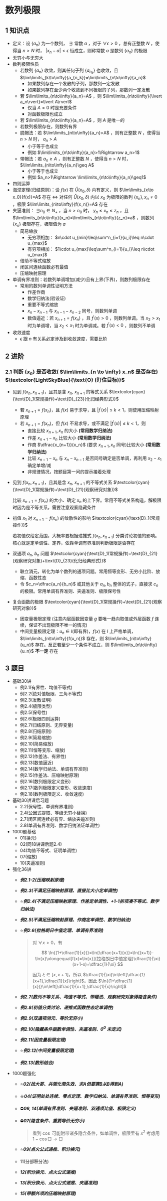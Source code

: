 # 数列极限

## 1 知识点

* 定义：设 $\{a_n\}$ 为一个数列， $\exists$  常数 $a$ ，对于 $\forall\epsilon>0$ ，总有正整数 $N$ ，使得当 $n>N$ 时， $\lvert x_n-a\rvert<\epsilon$ 恒成立，则称常数 $a$ 是数列 $\{a_n\}$ 的极限
* 无穷小与无穷大
* 数列极限性质
  * 若数列 $\{a_n\}$ 收敛，则其任何子列 $\{a_{n_k}\}$ 也收敛，且 $\lim\limits_{k\to\infty}{a_{n_k}}=\lim\limits_{n\to\infty}{a_n}$
    * 如果数列存在一个发散的子列，那数列一定发散
    * 如果数列存在至少两个收敛到不同极限的子列，那数列一定发散
  * 若 $\lim\limits_{n\to\infty}{a_n}=A$ ，则 $\lim\limits_{n\to\infty}{\lvert a_n\rvert}=\lvert A\rvert$
    * 仅当 $A=0$ 时是充要条件
    * 对函数极限也成立
  * 若 $\lim\limits_{n\to\infty}{a_n}=A$ ，则 $A$ 是唯一的
  * 若数列极限存在，则数列有界
  * 脱帽法：若 $\lim\limits_{n\to\infty}{a_n}>A$ ，则有正整数 $N$ ，使得当 $n>N$ 时， ${a_n}>A$
    * 小于等于也成立
    * 例如 $\lim\limits_{n\to\infty}{a_n}>1\Rightarrow a_n>1$
  * 带帽法：若 ${a_n}\geq A$ ，则有正整数 $N$ ，使得当 $n>N$ 时， $\lim\limits_{n\to\infty}{a_n}\geq A$
    * 小于等于也成立
    * 例如 $a_n>1\Rightarrow \lim\limits_{n\to\infty}{a_n}\geq1$
* 四则运算
* 海涅定理(归结原则)：设 $f(x)$ 在 $\mathring{U}(x_0,\delta)$ 内有定义，则 $\lim\limits_{x\to x_0}{f(x)}=A$ 存在 $\Leftrightarrow$ 对任何 $\mathring{U}(x_0,\delta)$ 内以 $x_0$ 为极限的数列 $\{x_n\},x_n\ne 0$ ，极限 $\lim\limits_{n\to\infty}{f(x_n)}=A$ 存在
* 夹逼准则： $\exists n_0\in N_+$ ，当 $n>n_0$ 时， $y_n\leq x_n\leq z_n$ ，且 $\lim\limits_{n\to\infty}{x_n}=\lim\limits_{n\to\infty}{z_n}=a$ ，则数列 $\{x_n\}$ 极限存在，极限值为 $a$
  * 简易缩放
    * 无穷项相加： $n\cdot u_{min}\leq\sum^n_{i=1}{u_i}\leq n\cdot u_{max}$
    * 有穷项相加： $1\cdot u_{max}\leq\sum^n_{i=1}{u_i}\leq n\cdot u_{max}$
  * 借助不等式缩放
  * 闭区间连续函数必有最值
  * 压缩映射原理
* 单调有界准则：若数列单调增加(减少)且有上界(下界)，则数列极限存在
  * 常用的数列单调性证明方法
    * 作差作商
    * 数学归纳法(验设证)
    * 重要不等式缩放
    * $x_n-x_{n-1}$ 与 $x_{n-1}-x_{n-2}$ 同号，则数列单调
    * 数值逼近：若 $x_{n+1}=f(x_n)$ ，且 $f^{'}(x)>0$ ，则数列单调。当 $x_2>x_1$ 时为单调增，当 $x_2<x_1$ 时为单调减。若 $f^{'}(x)<0$ ，则数列不单调
* 收敛速度
  * $\epsilon$ 跟 $n$ 有关系必定涉及到收敛速度，需要比阶

## 2 进阶

### 2.1 判断 $\{x_n\}$ 是否收敛( $\lim\limits_{n \to \infty} x_n$ 是否存在) $\textcolor{LightSkyBlue}{\text{O} (盯住目标)}$

* 见到 $f(x_n, x_{n+1})$，且其是含 $x_n$, $x_{n+1}$ 的等式关系 $\textcolor{cyan}{\text{D}_1(常规操作)+\text{D}_{23}(化归经典形式)}$
  * 若 $x_{n+1}=f(x_n)$，且 $f(x)$ 易于求导，且 $\lvert f^{'}(x)\rvert\leq k<1$，则使用压缩映射原理
  * 若 $x_{n+1}=f(x_n)$，但 $f(x)$ 不易求导，或不满足 $\lvert f^{'}(x)\rvert\leq k<1$，则
    * 直接比较 $x_{n+1},x_n$ 的大小 **(常用数学归纳法)**
    * 作差 $x_{n+1}-x_n$ 比较大小 **(常用数学归纳法)**
    * 作商 $\dfrac{x_{n+1}}{x_n}$ (要求 $x_{n+1},x_n$ 同号)比较大小 **(常用数学归纳法)**
    * 比较 $x_{n-1}-x_n$ 与 $x_n-x_{n-1}$ 是否同号确定是否单调，再利用 $x_2-x_1$ 确定单增/减
    * 非规律情况，按题目第一问的提示接着处理
  
* 见到 $f(x_n, x_{n+1})$，且其是含 $x_n$, $x_{n+1}$ 的不等式关系 $\textcolor{cyan}{\text{D}_1(常规操作)+\text{D}_{21}(观察研究对象)}$
  
  比较 $x_{n+1}=f(x_n)$ 的大小、确定 $x_n$ 的上下界。常用不等式关系构造，解极限时因为是不等关系，需要注意观察隐藏条件

* 初值 $x_1$ 对 $x_{n+1}=f(x_n)$ 的敛散性的影响 $\textcolor{cyan}{\text{D}_1(常规操作)}$
  
  若初值仅给定范围，大概率要根据递推式 $f(x_n, x_{n+1})$ 分类讨论初值的影响。核心就是定单调性、定界，依靠单调有界准则判断极限是否存在

* 双通项 $a_n$, $b_n$ 问题 $\textcolor{cyan}{\text{D}_1(常规操作)+\text{D}_{21}(观察研究对象)+\text{D}_{23}(化归经典形式)}$
  * 联立消元，转化为单个数列的通项问题。常用恒等变形、无穷小比阶、放缩、函数性态
  * 令 $c_n=\dfrac{a_n}{b_n}$ 或其他关于 $a_n,b_n$ 整体的式子，直接求 $c_n$ 的极限。常用单调有界准则、夹逼准则、极限保号性
  
* 复合函数的极限 $\textcolor{cyan}{\text{D}_1(常规操作)+\text{D}_{21}(观察研究对象)}$
  * 因变量极限定理 (注意内层函数因变量 $g$ 要唯一趋向取值或外层函数 $f$ 连续，保证不出现极限不唯一的情况)
  * 中间变量极限定理：$u_n\in I$(即有界)，$f(x)$ 在 $I$ 上严格单调，$\lim\limits_{n\to\infty}{f(u_n)}$ 存在，则 $\lim\limits_{n\to\infty}{u_n}$ 存在。反正若至少一个条件不成立，则 $\lim\limits_{n\to\infty}{u_n}$ **不一定** 存在

## 3 题目

* 基础30讲
  * 例2.1(有界性、均值不等式)
  * 例2.2(绝对值极限、三角不等式)
  * 例2.3(发散证明)
  * 例2.4(极限类型)
  * 例2.5(保号性)
  * 例2.6(极限四则运算)
  * 例2.7(归结原则、无界变量)
  * 例2.8(归结原则)
  * 例2.9(简易缩放)
  * 例2.10(简易缩放)
  * 例2.11(恒等变形、缩放)
  * 例2.12(作差法、有界性)
  * 例2.13(数值逼近)
  * 例2.14(数学归纳法、单调有界准则)
  * 例2.15(作差法、压缩映射原理)
  * 例2.16(数列极限定义变形)
  * 例2.17(数列极限定义变形、收敛速度)
  * 例2.18(数列极限定义、收敛速度)
* 基础30讲课后习题
  * 2.2(保号性、单调有界准则)
  * 2.4(公因式提取、等级无穷小替换)
  * 2.7(闭区间连续必有界、缩放夹逼准则)
  * 2.8(单调有界准则、数学归纳法证单调性)
* 1000题基础
  * 01(换元)
  * 02(同18讲课后题2.4)
  * 04(均值不等式、证明单调性)
  * 07(缩放)
  * 10(夹逼准则)
* 强化36讲
  * ***例2.1-2(压缩映射原理)***
  * ***例2.3(不满足压缩映射原理、直接比大小定单调性)***
  * ⭐***例2.4(不满足压缩映射原理、作差定单调性、+1-1拆项凑不等式、数学归纳法)***
  * ***例2.5(不满足压缩映射原理、作商定单调性、数学归纳法)***
  * ⭐***例2.6(拉格朗日中值定理、单调有界准则)***
  
    > 对 $\forall x>0$，有
    >
    > $$
    > \ln{(1+\dfrac{1}{x})}=\ln{\dfrac{x+1}{x}}=\ln{(x+1)}-\ln{x}\xlongequal[f(x)=\ln{x}]{拉格朗日中值定理}\dfrac{1}{\xi}(x+1-x)=\dfrac{1}{\xi}
    > $$
    >
    > 因为 $\xi\in[x,x+1]$，所以 $\dfrac{1}{\xi}\in\left[\dfrac{1}{x+1},\dfrac{1}{x}\right]$。因此 $\ln{(1+\dfrac{1}{x})}\in\left[\dfrac{1}{x+1},\dfrac{1}{x}\right]$

  * ***例2.7(数列不等关系、均值不等式、带帽法、观察研究对象得隐含条件)***
  * ***例2.8(初值分类讨论、递推式函数性态定单调性)***
  * ***例2.9(双通项消元、等价无穷小)***
  * ***例2.10(隐藏条件函数单调性、夹逼准则、$0^0$ 未定式)***
  * ***例2.11(因变量极限定理)***
  * ⭐***例2.12(中间变量极限定理)***
  * ***例2.13(数形结合)***
* 1000题强化
  * ⭐***02(找大哥、共轭化简失效、求A但要算B从B得到A)***
  * ☣️***04(证明处处连续、零点定理、数学归纳法、单调有界准则、恒等变形)***
  * ⛔***06, 14(单调有界准则、夹逼准则、双通项比值、极限定义)***
  * ⛔***07(隐含条件、重要等价无穷小)***
  
    > 看到 $\cos$ 可能附带诸多隐含条件，如单调性，极限里有 $x^2$ 考虑用 $1-\cos{\Box}\to\Box$

  * ⭐***09(点火公式递推、积分换元)***
  * 11(分部积分法)
  * ***12(积分换元、点火公式递推)***
  * ***13(积分换元、点火公式递推、夹逼准则)***
  * ***15(带额外项的压缩映射原理)***
